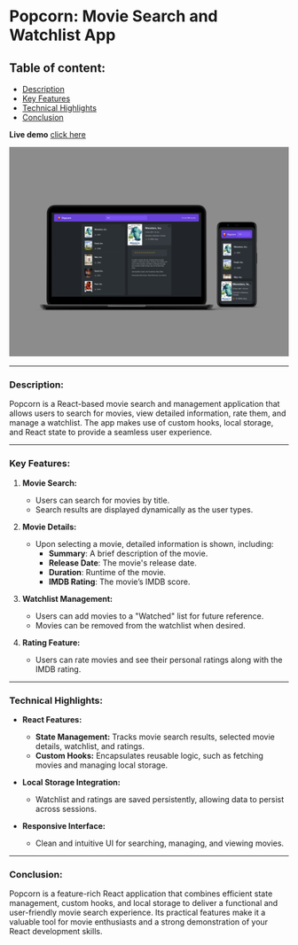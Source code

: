 # **Popcorn: Movie Search and Watchlist App**

## **Table of content:**

-   [Description](#description)
-   [Key Features](#key-features)
-   [Technical Highlights](#technical-highlights)
-   [Conclusion](#conclusion)

**Live demo** [click here](https://popcorn-movies-app.netlify.app/)

![alt text](src/assets/overview.jpg)

---

### **Description:**

Popcorn is a React-based movie search and management application that allows users to search for movies, view detailed information, rate them, and manage a watchlist. The app makes use of custom hooks, local storage, and React state to provide a seamless user experience.

---

### **Key Features:**

1. **Movie Search:**

    - Users can search for movies by title.
    - Search results are displayed dynamically as the user types.

2. **Movie Details:**

    - Upon selecting a movie, detailed information is shown, including:
        - **Summary**: A brief description of the movie.
        - **Release Date**: The movie's release date.
        - **Duration**: Runtime of the movie.
        - **IMDB Rating**: The movie’s IMDB score.

3. **Watchlist Management:**

    - Users can add movies to a "Watched" list for future reference.
    - Movies can be removed from the watchlist when desired.

4. **Rating Feature:**
    - Users can rate movies and see their personal ratings along with the IMDB rating.

---

### **Technical Highlights:**

-   **React Features:**

    -   **State Management:** Tracks movie search results, selected movie details, watchlist, and ratings.
    -   **Custom Hooks:** Encapsulates reusable logic, such as fetching movies and managing local storage.

-   **Local Storage Integration:**

    -   Watchlist and ratings are saved persistently, allowing data to persist across sessions.

-   **Responsive Interface:**
    -   Clean and intuitive UI for searching, managing, and viewing movies.

---

### **Conclusion:**

Popcorn is a feature-rich React application that combines efficient state management, custom hooks, and local storage to deliver a functional and user-friendly movie search experience. Its practical features make it a valuable tool for movie enthusiasts and a strong demonstration of your React development skills.
